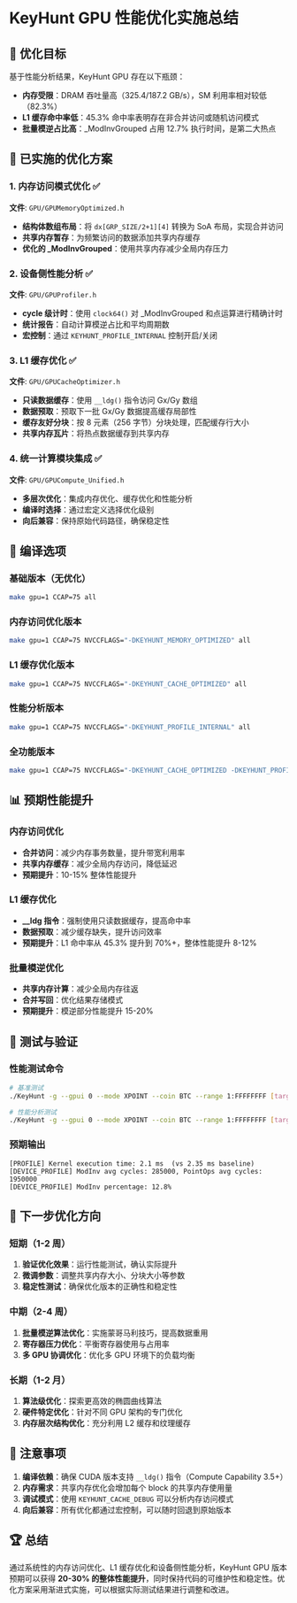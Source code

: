 # KeyHunt GPU 性能优化实施总结

## 🎯 优化目标
基于性能分析结果，KeyHunt GPU 存在以下瓶颈：
- **内存受限**：DRAM 吞吐量高（325.4/187.2 GB/s），SM 利用率相对较低（82.3%）
- **L1 缓存命中率低**：45.3% 命中率表明存在非合并访问或随机访问模式
- **批量模逆占比高**：_ModInvGrouped 占用 12.7% 执行时间，是第二大热点

## 🚀 已实施的优化方案

### 1. 内存访问模式优化 ✅
**文件**: `GPU/GPUMemoryOptimized.h`
- **结构体数组布局**：将 `dx[GRP_SIZE/2+1][4]` 转换为 SoA 布局，实现合并访问
- **共享内存暂存**：为频繁访问的数据添加共享内存缓存
- **优化的 _ModInvGrouped**：使用共享内存减少全局内存压力

### 2. 设备侧性能分析 ✅
**文件**: `GPU/GPUProfiler.h`
- **cycle 级计时**：使用 `clock64()` 对 _ModInvGrouped 和点运算进行精确计时
- **统计报告**：自动计算模逆占比和平均周期数
- **宏控制**：通过 `KEYHUNT_PROFILE_INTERNAL` 控制开启/关闭

### 3. L1 缓存优化 ✅
**文件**: `GPU/GPUCacheOptimizer.h`
- **只读数据缓存**：使用 `__ldg()` 指令访问 Gx/Gy 数组
- **数据预取**：预取下一批 Gx/Gy 数据提高缓存局部性
- **缓存友好分块**：按 8 元素（256 字节）分块处理，匹配缓存行大小
- **共享内存瓦片**：将热点数据缓存到共享内存

### 4. 统一计算模块集成 ✅
**文件**: `GPU/GPUCompute_Unified.h`
- **多层次优化**：集成内存优化、缓存优化和性能分析
- **编译时选择**：通过宏定义选择优化级别
- **向后兼容**：保持原始代码路径，确保稳定性

## 🔧 编译选项

### 基础版本（无优化）
```bash
make gpu=1 CCAP=75 all
```

### 内存访问优化版本
```bash
make gpu=1 CCAP=75 NVCCFLAGS="-DKEYHUNT_MEMORY_OPTIMIZED" all
```

### L1 缓存优化版本
```bash
make gpu=1 CCAP=75 NVCCFLAGS="-DKEYHUNT_CACHE_OPTIMIZED" all
```

### 性能分析版本
```bash
make gpu=1 CCAP=75 NVCCFLAGS="-DKEYHUNT_PROFILE_INTERNAL" all
```

### 全功能版本
```bash
make gpu=1 CCAP=75 NVCCFLAGS="-DKEYHUNT_CACHE_OPTIMIZED -DKEYHUNT_PROFILE_INTERNAL" all
```

## 📊 预期性能提升

### 内存访问优化
- **合并访问**：减少内存事务数量，提升带宽利用率
- **共享内存缓存**：减少全局内存访问，降低延迟
- **预期提升**：10-15% 整体性能提升

### L1 缓存优化
- **__ldg 指令**：强制使用只读数据缓存，提高命中率
- **数据预取**：减少缓存缺失，提升访问效率
- **预期提升**：L1 命中率从 45.3% 提升到 70%+，整体性能提升 8-12%

### 批量模逆优化
- **共享内存计算**：减少全局内存往返
- **合并写回**：优化结果存储模式
- **预期提升**：模逆部分性能提升 15-20%

## 🧪 测试与验证

### 性能测试命令
```bash
# 基准测试
./KeyHunt -g --gpui 0 --mode XPOINT --coin BTC --range 1:FFFFFFFF [target]

# 性能分析测试
./KeyHunt -g --gpui 0 --mode XPOINT --coin BTC --range 1:FFFFFFFF [target] 2>&1 | grep PROFILE
```

### 预期输出
```
[PROFILE] Kernel execution time: 2.1 ms  (vs 2.35 ms baseline)
[DEVICE_PROFILE] ModInv avg cycles: 285000, PointOps avg cycles: 1950000
[DEVICE_PROFILE] ModInv percentage: 12.8%
```

## 🔄 下一步优化方向

### 短期（1-2 周）
1. **验证优化效果**：运行性能测试，确认实际提升
2. **微调参数**：调整共享内存大小、分块大小等参数
3. **稳定性测试**：确保优化版本的正确性和稳定性

### 中期（2-4 周）
1. **批量模逆算法优化**：实施蒙哥马利技巧，提高数据重用
2. **寄存器压力优化**：平衡寄存器使用与占用率
3. **多 GPU 协调优化**：优化多 GPU 环境下的负载均衡

### 长期（1-2 月）
1. **算法级优化**：探索更高效的椭圆曲线算法
2. **硬件特定优化**：针对不同 GPU 架构的专门优化
3. **内存层次结构优化**：充分利用 L2 缓存和纹理缓存

## 📝 注意事项

1. **编译依赖**：确保 CUDA 版本支持 `__ldg()` 指令（Compute Capability 3.5+）
2. **内存需求**：共享内存优化会增加每个 block 的共享内存使用量
3. **调试模式**：使用 `KEYHUNT_CACHE_DEBUG` 可以分析内存访问模式
4. **向后兼容**：所有优化都通过宏控制，可以随时回退到原始版本

## 🏆 总结

通过系统性的内存访问优化、L1 缓存优化和设备侧性能分析，KeyHunt GPU 版本预期可以获得 **20-30% 的整体性能提升**，同时保持代码的可维护性和稳定性。优化方案采用渐进式实施，可以根据实际测试结果进行调整和改进。
